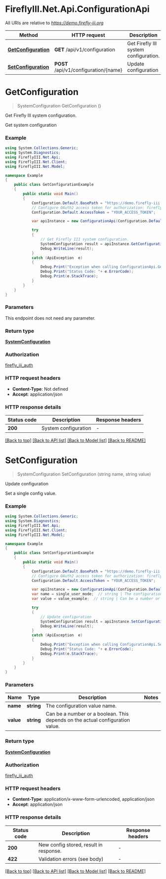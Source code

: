 # FireflyIII.Net.Api.ConfigurationApi

All URIs are relative to *https://demo.firefly-iii.org*

Method | HTTP request | Description
------------- | ------------- | -------------
[**GetConfiguration**](ConfigurationApi.md#getconfiguration) | **GET** /api/v1/configuration | Get Firefly III system configuration.
[**SetConfiguration**](ConfigurationApi.md#setconfiguration) | **POST** /api/v1/configuration/{name} | Update configuration


<a name="getconfiguration"></a>
# **GetConfiguration**
> SystemConfiguration GetConfiguration ()

Get Firefly III system configuration.

Get system configuration

### Example
```csharp
using System.Collections.Generic;
using System.Diagnostics;
using FireflyIII.Net.Api;
using FireflyIII.Net.Client;
using FireflyIII.Net.Model;

namespace Example
{
    public class GetConfigurationExample
    {
        public static void Main()
        {
            Configuration.Default.BasePath = "https://demo.firefly-iii.org";
            // Configure OAuth2 access token for authorization: firefly_iii_auth
            Configuration.Default.AccessToken = "YOUR_ACCESS_TOKEN";

            var apiInstance = new ConfigurationApi(Configuration.Default);

            try
            {
                // Get Firefly III system configuration.
                SystemConfiguration result = apiInstance.GetConfiguration();
                Debug.WriteLine(result);
            }
            catch (ApiException  e)
            {
                Debug.Print("Exception when calling ConfigurationApi.GetConfiguration: " + e.Message );
                Debug.Print("Status Code: "+ e.ErrorCode);
                Debug.Print(e.StackTrace);
            }
        }
    }
}
```

### Parameters
This endpoint does not need any parameter.

### Return type

[**SystemConfiguration**](SystemConfiguration.md)

### Authorization

[firefly_iii_auth](../README.md#firefly_iii_auth)

### HTTP request headers

 - **Content-Type**: Not defined
 - **Accept**: application/json

### HTTP response details
| Status code | Description | Response headers |
|-------------|-------------|------------------|
| **200** | System configuration |  -  |

[[Back to top]](#) [[Back to API list]](../README.md#documentation-for-api-endpoints) [[Back to Model list]](../README.md#documentation-for-models) [[Back to README]](../README.md)

<a name="setconfiguration"></a>
# **SetConfiguration**
> SystemConfiguration SetConfiguration (string name, string value)

Update configuration

Set a single config value.

### Example
```csharp
using System.Collections.Generic;
using System.Diagnostics;
using FireflyIII.Net.Api;
using FireflyIII.Net.Client;
using FireflyIII.Net.Model;

namespace Example
{
    public class SetConfigurationExample
    {
        public static void Main()
        {
            Configuration.Default.BasePath = "https://demo.firefly-iii.org";
            // Configure OAuth2 access token for authorization: firefly_iii_auth
            Configuration.Default.AccessToken = "YOUR_ACCESS_TOKEN";

            var apiInstance = new ConfigurationApi(Configuration.Default);
            var name = single_user_mode;  // string | The configuration value name.
            var value = value_example;  // string | Can be a number or a boolean. This depends on the actual configuration value.

            try
            {
                // Update configuration
                SystemConfiguration result = apiInstance.SetConfiguration(name, value);
                Debug.WriteLine(result);
            }
            catch (ApiException  e)
            {
                Debug.Print("Exception when calling ConfigurationApi.SetConfiguration: " + e.Message );
                Debug.Print("Status Code: "+ e.ErrorCode);
                Debug.Print(e.StackTrace);
            }
        }
    }
}
```

### Parameters

Name | Type | Description  | Notes
------------- | ------------- | ------------- | -------------
 **name** | **string**| The configuration value name. | 
 **value** | **string**| Can be a number or a boolean. This depends on the actual configuration value. | 

### Return type

[**SystemConfiguration**](SystemConfiguration.md)

### Authorization

[firefly_iii_auth](../README.md#firefly_iii_auth)

### HTTP request headers

 - **Content-Type**: application/x-www-form-urlencoded, application/json
 - **Accept**: application/json

### HTTP response details
| Status code | Description | Response headers |
|-------------|-------------|------------------|
| **200** | New config stored, result in response. |  -  |
| **422** | Validation errors (see body) |  -  |

[[Back to top]](#) [[Back to API list]](../README.md#documentation-for-api-endpoints) [[Back to Model list]](../README.md#documentation-for-models) [[Back to README]](../README.md)

